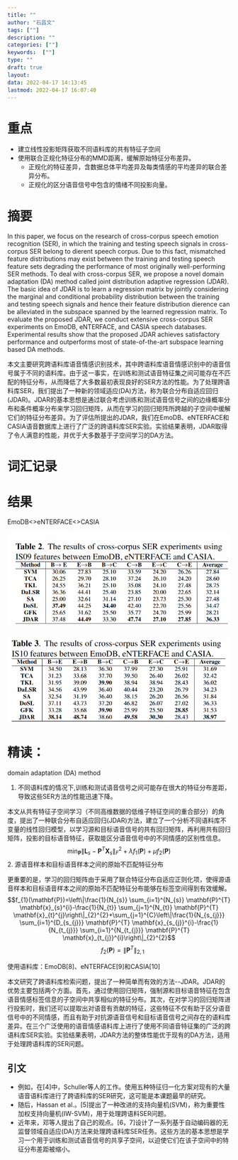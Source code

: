 ```yaml
---
title: ""
author: "石昌文"
tags: [""]
description: ""
categories: [""]
keywords:  [""]
type: ""
draft: true
layout: 
data: 2022-04-17 14:13:45
lastmod: 2022-04-17 16:07:40
---
```


# 重点

- 建立线性投影矩阵获取不同语料库的共有特征子空间
- 使用联合正规化特征分布的MMD距离，缓解原始特征分布差异。
	- 正规化的特征差异，含数据总体平均差异及每类情感的平均差异的联合差异分布。
	- 正规化的区分语音信号中包含的情绪不同投影向量。


# 摘要

In this paper, we focus on the research of cross-corpus speech emotion recognition (SER), in which the training and testing speech signals in cross-corpus SER belong to dierent speech corpus. Due to this fact, mismatched feature distributions may exist between the training and testing speech feature sets degrading the performance of most originally well-performing SER methods. To deal with cross-corpus SER, we propose a novel domain adaptation (DA) method called joint distribution adaptive regression (JDAR). The basic idea of JDAR is to learn a regression matrix by jointly considering the marginal and conditional probability distribution between the training and testing speech signals and hence their feature distribution dierence can be alleviated in the subspace spanned by the learned regression matrix. To evaluate the proposed JDAR, we conduct extensive cross-corpus SER experiments on EmoDB, eNTERFACE, and CASIA speech databases. Experimental results show that the proposed JDAR achieves satisfactory performance and outperforms most of state-of-the-art subspace learning based DA methods.

本文主要研究跨语料库语音情感识别技术，其中跨语料库语音情感识别中的语音信号属于不同的语料库。由于这一事实，在训练和测试语音特征集之间可能存在不匹配的特征分布，从而降低了大多数最初表现良好的SER方法的性能。为了处理跨语料库SER，我们提出了一种新的领域适应(DA)方法，称为联合分布自适应回归(JDAR)。JDAR的基本思想是通过联合考虑训练和测试语音信号之间的边缘概率分布和条件概率分布来学习回归矩阵，从而在学习的回归矩阵所跨越的子空间中缓解它们的特征分布差异。为了评估所提出的JDAR，我们在EmoDB、eNTERFACE和CASIA语音数据库上进行了广泛的跨语料库SER实验。实验结果表明，JDAR取得了令人满意的性能，并优于大多数基于子空间学习的DA方法。

# 词汇记录

# 结果

EmoDB<>eNTERFACE<>CASIA

![]({3}_@Cross-Corpus%20Speech%20Emotion%20Recognition%20Using%20Joint%20Distribution%20Adaptive%20Regression.assets/image-20220417160424.png)

![]({3}_@Cross-Corpus%20Speech%20Emotion%20Recognition%20Using%20Joint%20Distribution%20Adaptive%20Regression.assets/image-20220417160432.png)

# 精读：

domain adaptation (DA) method

1. 不同语料库的情况下,训练和测试语音信号之间可能存在很大的特征分布差距，导致这些SER方法的性能迅速下降。

本文从共有特征子空间学习（不同高维数据的低维子特征空间的重合部分）的角度，提出了一种联合分布自适应回归(JDAR)方法，建立了一个分析不同语料库不变量的线性回归模型，以学习源和目标语音信号的共有回归矩阵，再利用共有回归矩阵，投影的目标语音特征，获取能区分语音信号中的不同情感的区别性信息。
$$\min _{\mathbf{P}}\left\|\mathbf{L}_{s}-\mathbf{P}^{T} \mathbf{X}_{s}\right\|_{F}^{2}+\lambda f_{1}(\mathbf{P})+\mu f_{2}(\mathbf{P})$$
2. 源语音样本和目标语音样本之间的原始不匹配特征分布

更重要的是，学习的回归矩阵由于采用了联合特征分布自适应正则化项，使得源语音样本和目标语音样本之间的原始不匹配特征分布能够在标签空间得到有效缓解。
$$f_{1}(\mathbf{P})=\left\|\frac{1}{N_{s}} \sum_{i=1}^{N_{s}} \mathbf{P}^{T} \mathbf{x}_{s}^{i}-\frac{1}{N_{t}} \sum_{j=1}^{N_{t}} \mathbf{P}^{T} \mathbf{x}_{t}^{j}\right\|_{2}^{2}+\sum_{j=1}^{C}\left\|\frac{1}{N_{s_{j}}} \sum_{i=1}^{D_{s_{j}}} \mathbf{P}^{T} \mathbf{x}_{s_{j}}^{i}-\frac{1}{N_{t_{j}}} \sum_{i=1}^{N_{t_{j}}} \mathbf{P}^{T} \mathbf{x}_{t_{j}}^{i}\right\|_{2}^{2}$$
$$\quad f_{2}(\mathbf{P})=\left\|\mathbf{P}^{T}\right\|_{2,1}$$

使用语料库：EmoDB[8]、eNTERFACE[9]和CASIA[10]






本文研究了跨语料库检索问题，提出了一种简单而有效的方法--JDAR。JDAR的优势主要包括两个方面。首先，通过使用回归矩阵，强制源和目标语音特征在包含语音情感标签信息的子空间中共享相似的特征分布。其次，在对学习的回归矩阵进行投影时，我们还可以提取出对语音有贡献的特征，这些特征不仅有助于区分语音信号中的不同情感，而且有助于对抗源语音信号和目标语音信号之间存在的语料库差异。在三个广泛使用的语音情感语料库上进行了使用不同语音特征集的广泛的跨语料库SER实验。实验结果表明，JDAR方法的整体性能优于现有的DA方法，适用于处理跨语料库的SER问题。



## 引文

- 例如，在[4]中，Schuller等人的工作。使用五种特征归一化方案对现有的大量语音语料库进行了跨语料库的SER研究，这可能是本课题最早的研究。
- 随后，Hassan et al.。[5]提出了一种改进的支持向量机(SVM)，称为重要性加权支持向量机(IW-SVM)，用于处理跨语料SER问题。
- 近年来，邓等人提出了自己的观点。[6，7]设计了一系列基于自动编码器的无监督领域自适应(DA)方法来处理跨语料库SER任务。这些方法的基本思想是学习一个用于训练和测试语音信号的共享子空间，以迫使它们在该子空间中的特征分布差距被缩小。
